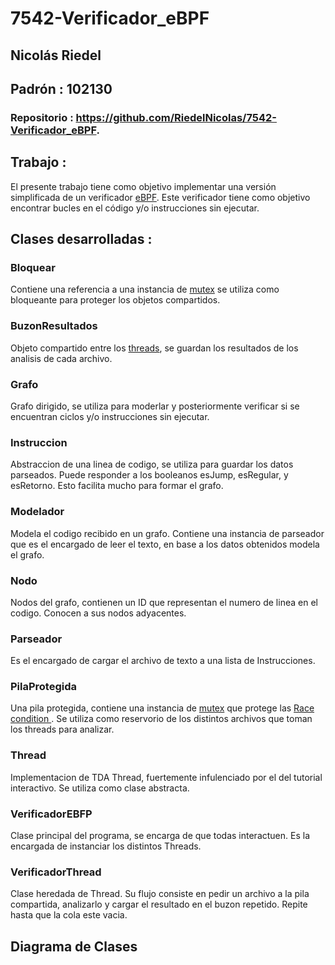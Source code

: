 # 7542-Verificador_eBPF



## Nicolás Riedel

## Padrón : 102130

### Repositorio : https://github.com/RiedelNicolas/7542-Verificador_eBPF.



## Trabajo : 

El presente trabajo tiene como objetivo implementar una versión simplificada de un verificador  [eBPF](https://en.wikipedia.org/wiki/Berkeley_Packet_Filter).  Este verificador tiene como objetivo encontrar bucles en el código y/o instrucciones sin ejecutar. 


## Clases desarrolladas :

### Bloquear

Contiene una referencia  a una instancia de  [mutex](http://www.cplusplus.com/reference/mutex/mutex/) se utiliza como bloqueante para proteger los objetos compartidos.

###  BuzonResultados
Objeto compartido entre los [threads](http://www.cplusplus.com/reference/thread/thread/),  se guardan los resultados de los analisis de cada archivo.

### Grafo
Grafo dirigido, se utiliza para moderlar y posteriormente verificar si se encuentran ciclos y/o instrucciones sin ejecutar. 

### Instruccion
Abstraccion de una linea de codigo, se utiliza para guardar los datos parseados.
Puede responder a los booleanos esJump, esRegular, y esRetorno. Esto facilita mucho para formar el grafo.

### Modelador
Modela el codigo recibido en un grafo. Contiene una instancia de parseador que es el encargado de leer el texto, en base a los datos obtenidos modela el grafo.

### Nodo
Nodos del grafo, contienen un ID que representan el numero de linea en el codigo. Conocen a sus nodos adyacentes.

### Parseador
Es el encargado de cargar el archivo de texto a una lista de Instrucciones.

###  PilaProtegida
Una pila protegida, contiene una instancia de [mutex](http://www.cplusplus.com/reference/mutex/mutex/) que protege las  [Race condition
](https://en.wikipedia.org/wiki/Race_condition) . Se utiliza como reservorio de los distintos archivos que toman los threads para analizar. 

### Thread
Implementacion de TDA Thread, fuertemente infulenciado por el del tutorial interactivo. Se utiliza como clase abstracta. 

### VerificadorEBFP
Clase principal del programa, se encarga de que todas interactuen. Es la encargada de instanciar los distintos Threads. 

### VerificadorThread
Clase heredada de Thread. Su flujo consiste en pedir un archivo a la pila compartida, analizarlo y cargar el resultado en el buzon repetido. Repite hasta que la cola este vacia. 

## Diagrama de Clases

